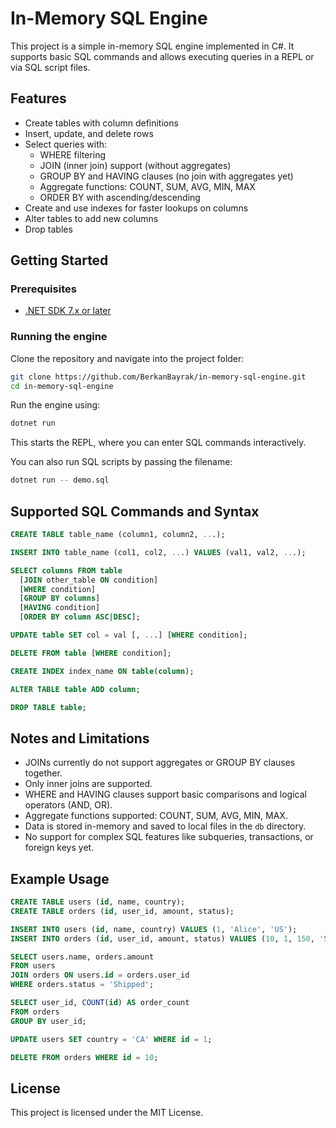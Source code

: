# In-Memory SQL Engine

This project is a simple in-memory SQL engine implemented in C#. It supports basic SQL commands and allows executing queries in a REPL or via SQL script files.

## Features

- Create tables with column definitions  
- Insert, update, and delete rows  
- Select queries with:
  - WHERE filtering
  - JOIN (inner join) support (without aggregates)
  - GROUP BY and HAVING clauses (no join with aggregates yet)
  - Aggregate functions: COUNT, SUM, AVG, MIN, MAX
  - ORDER BY with ascending/descending
- Create and use indexes for faster lookups on columns
- Alter tables to add new columns
- Drop tables

## Getting Started

### Prerequisites

- [.NET SDK 7.x or later](https://dotnet.microsoft.com/en-us/download)

### Running the engine

Clone the repository and navigate into the project folder:

```bash
git clone https://github.com/BerkanBayrak/in-memory-sql-engine.git
cd in-memory-sql-engine
```

Run the engine using:

```bash
dotnet run
```

This starts the REPL, where you can enter SQL commands interactively.

You can also run SQL scripts by passing the filename:

```bash
dotnet run -- demo.sql
```

## Supported SQL Commands and Syntax

```sql
CREATE TABLE table_name (column1, column2, ...);

INSERT INTO table_name (col1, col2, ...) VALUES (val1, val2, ...);

SELECT columns FROM table 
  [JOIN other_table ON condition] 
  [WHERE condition] 
  [GROUP BY columns] 
  [HAVING condition] 
  [ORDER BY column ASC|DESC];

UPDATE table SET col = val [, ...] [WHERE condition];

DELETE FROM table [WHERE condition];

CREATE INDEX index_name ON table(column);

ALTER TABLE table ADD column;

DROP TABLE table;
```

## Notes and Limitations

- JOINs currently do not support aggregates or GROUP BY clauses together.
- Only inner joins are supported.
- WHERE and HAVING clauses support basic comparisons and logical operators (AND, OR).
- Aggregate functions supported: COUNT, SUM, AVG, MIN, MAX.
- Data is stored in-memory and saved to local files in the `db` directory.
- No support for complex SQL features like subqueries, transactions, or foreign keys yet.

## Example Usage

```sql
CREATE TABLE users (id, name, country);
CREATE TABLE orders (id, user_id, amount, status);

INSERT INTO users (id, name, country) VALUES (1, 'Alice', 'US');
INSERT INTO orders (id, user_id, amount, status) VALUES (10, 1, 150, 'Shipped');

SELECT users.name, orders.amount 
FROM users 
JOIN orders ON users.id = orders.user_id 
WHERE orders.status = 'Shipped';

SELECT user_id, COUNT(id) AS order_count 
FROM orders 
GROUP BY user_id;

UPDATE users SET country = 'CA' WHERE id = 1;

DELETE FROM orders WHERE id = 10;
```

## License

This project is licensed under the MIT License.
